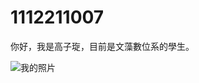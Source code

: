 <!DOCTYPE html>
<html lang="zh-TW">
<head>
    <meta charset="UTF-8">
    <meta name="viewport" content="width=device-width, initial-scale=1.0">
    <title>1112211007</title>
</head>
<body>
    <h1>1112211007</h1>
    <p>你好，我是高子琁，目前是文藻數位系的學生。</p>
    <img src!="" alt="我的照片"">
</body>
</html>

